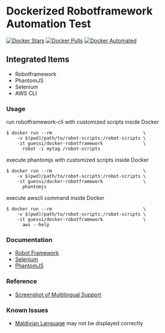 # Dockerized Robotframework Automation Test

[![Docker Stars](https://img.shields.io/docker/stars/guessi/docker-robotframework.svg)](https://hub.docker.com/r/guessi/docker-robotframework/)
[![Docker Pulls](https://img.shields.io/docker/pulls/guessi/docker-robotframework.svg)](https://hub.docker.com/r/guessi/docker-robotframework/)
[![Docker Automated](https://img.shields.io/docker/automated/guessi/docker-robotframework.svg)](https://hub.docker.com/r/guessi/docker-robotframework/)


## Integrated Items

* Robotframework
* PhantomJS
* Selenium
* AWS CLI


### Usage

run robotframework-cli with customized scripts inside Docker

    $ docker run --rm                                  \
        -v $(pwd)/path/to/robot-scripts:/robot-scripts \
        -it guessi/docker-robotframework               \
          robot -i mytag /robot-scripts

execute phantomjs with customized scripts inside Docker

    $ docker run --rm                                  \
        -v $(pwd)/path/to/robot-scripts:/robot-scripts \
        -it guessi/docker-robotframework               \
          phantomjs

execute awscli command inside Docker

    $ docker run --rm                                  \
        -v $(pwd)/path/to/robot-scripts:/robot-scripts \
        -it guessi/docker-robotframework               \
          aws --help


### Documentation

* [Robot Framework](http://robotframework.org/#documentation)
* [Selenium](http://www.seleniumhq.org/)
* [PhantomJS](http://phantomjs.org/)


### Reference

* [Screenshot of Multilingual Support](https://imgur.com/a/MrSla)


### Known Issues

* [Maldivian Language](https://en.wikipedia.org/wiki/Maldivian_language) may not be displayed correctly
